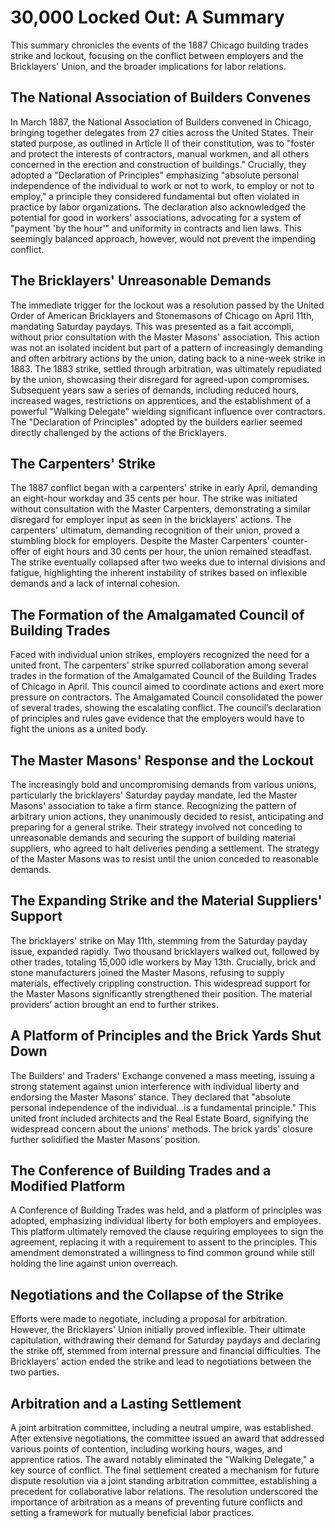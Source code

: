 # 30,000 Locked Out: A Summary

This summary chronicles the events of the 1887 Chicago building trades strike and lockout, focusing on the conflict between employers and the Bricklayers' Union, and the broader implications for labor relations.

## The National Association of Builders Convenes

In March 1887, the National Association of Builders convened in Chicago, bringing together delegates from 27 cities across the United States.  Their stated purpose, as outlined in Article II of their constitution, was to "foster and protect the interests of contractors, manual workmen, and all others concerned in the erection and construction of buildings."  Crucially, they adopted a "Declaration of Principles" emphasizing "absolute personal independence of the individual to work or not to work, to employ or not to employ," a principle they considered fundamental but often violated in practice by labor organizations.  The declaration also acknowledged the potential for good in workers' associations, advocating for a system of "payment 'by the hour'" and uniformity in contracts and lien laws.  This seemingly balanced approach, however, would not prevent the impending conflict.

## The Bricklayers' Unreasonable Demands

The immediate trigger for the lockout was a resolution passed by the United Order of American Bricklayers and Stonemasons of Chicago on April 11th, mandating Saturday paydays.  This was presented as a fait accompli, without prior consultation with the Master Masons' association. This action was not an isolated incident but part of a pattern of increasingly demanding and often arbitrary actions by the union, dating back to a nine-week strike in 1883. The 1883 strike, settled through arbitration, was ultimately repudiated by the union, showcasing their disregard for agreed-upon compromises.  Subsequent years saw a series of demands, including reduced hours, increased wages, restrictions on apprentices, and the establishment of a powerful "Walking Delegate" wielding significant influence over contractors.  The "Declaration of Principles" adopted by the builders earlier seemed directly challenged by the actions of the Bricklayers.

## The Carpenters' Strike

The 1887 conflict began with a carpenters' strike in early April, demanding an eight-hour workday and 35 cents per hour.  The strike was initiated without consultation with the Master Carpenters, demonstrating a similar disregard for employer input as seen in the bricklayers' actions. The carpenters' ultimatum, demanding recognition of their union, proved a stumbling block for employers. Despite the Master Carpenters' counter-offer of eight hours and 30 cents per hour, the union remained steadfast. The strike eventually collapsed after two weeks due to internal divisions and fatigue, highlighting the inherent instability of strikes based on inflexible demands and a lack of internal cohesion.

## The Formation of the Amalgamated Council of Building Trades

Faced with individual union strikes, employers recognized the need for a united front.  The carpenters' strike spurred collaboration among several trades in the formation of the Amalgamated Council of the Building Trades of Chicago in April.  This council aimed to coordinate actions and exert more pressure on contractors. The Amalgamated Council consolidated the power of several trades, showing the escalating conflict. The council’s declaration of principles and rules gave evidence that the employers would have to fight the unions as a united body.


## The Master Masons' Response and the Lockout

The increasingly bold and uncompromising demands from various unions, particularly the bricklayers' Saturday payday mandate, led the Master Masons' association to take a firm stance. Recognizing the pattern of arbitrary union actions, they unanimously decided to resist, anticipating and preparing for a general strike. Their strategy involved not conceding to unreasonable demands and securing the support of building material suppliers, who agreed to halt deliveries pending a settlement. The strategy of the Master Masons was to resist until the union conceded to reasonable demands.

## The Expanding Strike and the Material Suppliers' Support

The bricklayers' strike on May 11th, stemming from the Saturday payday issue, expanded rapidly.  Two thousand bricklayers walked out, followed by other trades, totaling 15,000 idle workers by May 13th.  Crucially, brick and stone manufacturers joined the Master Masons, refusing to supply materials, effectively crippling construction. This widespread support for the Master Masons significantly strengthened their position. The material providers’ action brought an end to further strikes.

## A Platform of Principles and the Brick Yards Shut Down

The Builders' and Traders' Exchange convened a mass meeting, issuing a strong statement against union interference with individual liberty and endorsing the Master Masons' stance.  They declared that "absolute personal independence of the individual...is a fundamental principle." This united front included architects and the Real Estate Board, signifying the widespread concern about the unions' methods. The brick yards' closure further solidified the Master Masons’ position.

##  The Conference of Building Trades and a Modified Platform

A Conference of Building Trades was held, and a platform of principles was adopted, emphasizing individual liberty for both employers and employees.  This platform ultimately removed the clause requiring employees to sign the agreement, replacing it with a requirement to assent to the principles. This amendment demonstrated a willingness to find common ground while still holding the line against union overreach.

## Negotiations and the Collapse of the Strike

Efforts were made to negotiate, including a proposal for arbitration.  However, the Bricklayers' Union initially proved inflexible.  Their ultimate capitulation, withdrawing their demand for Saturday paydays and declaring the strike off, stemmed from internal pressure and financial difficulties. The Bricklayers' action ended the strike and lead to negotiations between the two parties.

## Arbitration and a Lasting Settlement

A joint arbitration committee, including a neutral umpire, was established. After extensive negotiations, the committee issued an award that addressed various points of contention, including working hours, wages, and apprentice ratios. The award notably eliminated the "Walking Delegate," a key source of conflict.  The final settlement created a mechanism for future dispute resolution via a joint standing arbitration committee, establishing a precedent for collaborative labor relations.  The resolution underscored the importance of arbitration as a means of preventing future conflicts and setting a framework for mutually beneficial labor practices.
